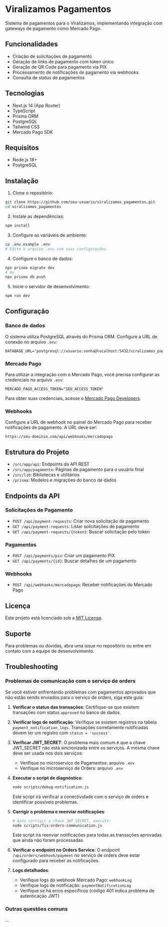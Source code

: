 # Viralizamos Pagamentos

Sistema de pagamentos para o Viralizamos, implementando integração com gateways de pagamento como Mercado Pago.

## Funcionalidades

- Criação de solicitações de pagamento
- Geração de links de pagamento com token único
- Geração de QR Code para pagamento via PIX
- Processamento de notificações de pagamento via webhooks
- Consulta de status de pagamentos

## Tecnologias

- Next.js 14 (App Router)
- TypeScript
- Prisma ORM
- PostgreSQL
- Tailwind CSS
- Mercado Pago SDK

## Requisitos

- Node.js 18+
- PostgreSQL

## Instalação

1. Clone o repositório:
```bash
git clone https://github.com/seu-usuario/viralizamos_pagamentos.git
cd viralizamos_pagamentos
```

2. Instale as dependências:
```bash
npm install
```

3. Configure as variáveis de ambiente:
```bash
cp .env.example .env
# Edite o arquivo .env com suas configurações
```

4. Configure o banco de dados:
```bash
npx prisma migrate dev
# ou
npx prisma db push
```

5. Inicie o servidor de desenvolvimento:
```bash
npm run dev
```

## Configuração

### Banco de dados

O sistema utiliza PostgreSQL através do Prisma ORM. Configure a URL de conexão no arquivo `.env`:

```
DATABASE_URL="postgresql://usuario:senha@localhost:5432/viralizamos_pagamentos"
```

### Mercado Pago

Para utilizar a integração com o Mercado Pago, você precisa configurar as credenciais no arquivo `.env`:

```
MERCADO_PAGO_ACCESS_TOKEN="SEU_ACCESS_TOKEN"
```

Para obter suas credenciais, acesse o [Mercado Pago Developers](https://www.mercadopago.com.br/developers).

### Webhooks

Configure a URL de webhook no painel do Mercado Pago para receber notificações de pagamento. A URL deve ser:

```
https://seu-dominio.com/api/webhooks/mercadopago
```

## Estrutura do Projeto

- `/src/app/api`: Endpoints da API REST
- `/src/app/pagamento`: Páginas de pagamento para o usuário final
- `/src/lib`: Bibliotecas e utilitários
- `/prisma`: Modelos e migrações do banco de dados

## Endpoints da API

### Solicitações de Pagamento

- `POST /api/payment-requests`: Criar nova solicitação de pagamento
- `GET /api/payment-requests`: Listar solicitações de pagamento
- `GET /api/payment-requests/{token}`: Buscar solicitação pelo token

### Pagamentos

- `POST /api/payments/pix`: Criar um pagamento PIX
- `GET /api/payments/{id}`: Buscar detalhes de um pagamento

### Webhooks

- `POST /api/webhooks/mercadopago`: Receber notificações do Mercado Pago

## Licença

Este projeto está licenciado sob a [MIT License](LICENSE).

## Suporte

Para problemas ou dúvidas, abra uma issue no repositório ou entre em contato com a equipe de desenvolvimento.

## Troubleshooting

### Problemas de comunicação com o serviço de orders

Se você estiver enfrentando problemas com pagamentos aprovados que não estão sendo enviados para o serviço de orders, siga este guia:

1. **Verificar o status das transações**: Certifique-se que existem transações com status `approved` no banco de dados.

2. **Verificar logs de notificação**: Verifique se existem registros na tabela `payment_notification_logs`. Transações corretamente notificadas devem ter um registro com `status = 'success'`.

3. **Verificar JWT_SECRET**: O problema mais comum é que a chave JWT_SECRET não está sincronizada entre os serviços. A mesma chave deve ser usada nos dois serviços:
   - Verifique no microserviço de Pagamentos: arquivo `.env`
   - Verifique no microserviço de Orders: arquivo `.env`

4. **Executar o script de diagnóstico**:
   ```bash
   node scripts/debug-notification.js
   ```
   Este script irá verificar a conectividade com o serviço de orders e identificar possíveis problemas.

5. **Corrigir o problema e reenviar notificações**:
   ```bash
   # Após corrigir a chave JWT_SECRET, execute:
   node scripts/fix-orders-communication.js
   ```
   Este script irá reenviar notificações para todas as transações aprovadas que ainda não foram processadas.

6. **Verificar o endpoint no Orders Service**: O endpoint `/api/orders/webhook/payment` no serviço de orders deve estar configurado para receber as notificações.

7. **Logs detalhados**:
   - Verifique logs do webhook Mercado Pago: `webhookLog`
   - Verifique logs de notificação: `paymentNotificationLog`
   - Verifique se há erros específicos (código 401 indica problema de autenticação JWT)

### Outras questões comuns

...

